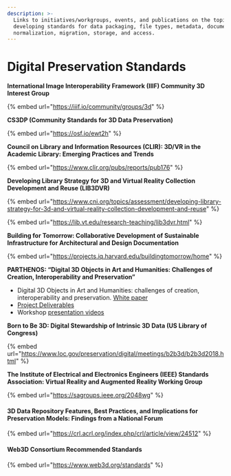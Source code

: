 ```yaml
---
description: >-
  Links to initiatives/workgroups, events, and publications on the topic of
  developing standards for data packaging, file types, metadata, documentation,
  normalization, migration, storage, and access.
---
```


# Digital Preservation Standards

**International Image Interoperability Framework (IIIF) Community 3D Interest Group**

{% embed url="https://iiif.io/community/groups/3d" %}

**CS3DP (Community Standards for 3D Data Preservation)**

{% embed url="https://osf.io/ewt2h" %}

**Council on Library and Information Resources (CLIR): 3D/VR in the Academic Library: Emerging Practices and Trends**

{% embed url="https://www.clir.org/pubs/reports/pub176" %}

**Developing Library Strategy for 3D and Virtual Reality Collection Development and Reuse (LIB3DVR)**

{% embed url="https://www.cni.org/topics/assessment/developing-library-strategy-for-3d-and-virtual-reality-collection-development-and-reuse" %}

{% embed url="https://lib.vt.edu/research-teaching/lib3dvr.html" %}

**Building for Tomorrow: Collaborative Development of Sustainable Infrastructure for Architectural and Design Documentation**

{% embed url="https://projects.iq.harvard.edu/buildingtomorrow/home" %}

**PARTHENOS: “Digital 3D Objects in Art and Humanities: Challenges of Creation, Interoperability and Preservation”**

* Digital 3D Objects in Art and Humanities: challenges of creation, interoperability and preservation. [White paper](https://hal.inria.fr/hal-01526713)
* [Project Deliverables](http://www.parthenos-project.eu/resources/projects-deliverables)
* Workshop [presentation videos](https://www.canal-u.tv/producteurs/humanum/parthenos/parthenos\_3d\_ws\_presentations)

**Born to Be 3D: Digital Stewardship of Intrinsic 3D Data (US Library of Congress)**

{% embed url="https://www.loc.gov/preservation/digital/meetings/b2b3d/b2b3d2018.html" %}

**The Institute of Electrical and Electronics Engineers (IEEE) Standards Association: Virtual Reality and Augmented Reality Working Group**

{% embed url="https://sagroups.ieee.org/2048wg" %}

#### 3D Data Repository Features, Best Practices, and Implications for Preservation Models: Findings from a National Forum

{% embed url="https://crl.acrl.org/index.php/crl/article/view/24512" %}

#### Web3D Consortium Recommended Standards

{% embed url="https://www.web3d.org/standards" %}
